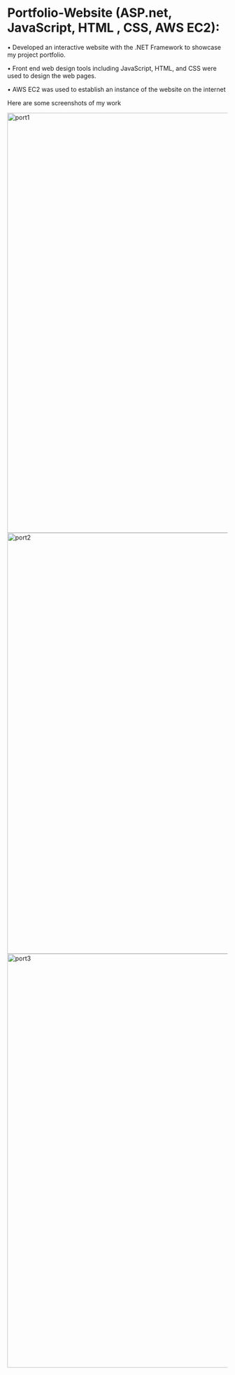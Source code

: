 # Portfolio-Website (ASP.net, JavaScript, HTML , CSS, AWS EC2):

• Developed an interactive website with the .NET Framework to showcase my project portfolio.

• Front end web design tools including JavaScript, HTML, and CSS were used to design the web pages.

• AWS EC2 was used to establish an instance of the website on the internet


Here are some screenshots of my work

<img width="958" alt="port1" src="https://user-images.githubusercontent.com/68967101/208257996-6c7b6801-45a0-4df1-be6f-28755debd309.png">



<img width="960" alt="port2" src="https://user-images.githubusercontent.com/68967101/208258017-ad3c4e08-7d4d-4f0c-81ae-dbbcbe1eb08f.png">



<img width="944" alt="port3" src="https://user-images.githubusercontent.com/68967101/208258033-690f709e-a2a5-48c7-a29e-f984c8a29ca3.png">
